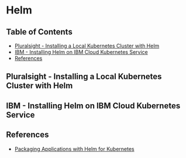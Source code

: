 # Helm


## Table of Contents

<!-- START doctoc generated TOC please keep comment here to allow auto update -->
<!-- DON'T EDIT THIS SECTION, INSTEAD RE-RUN doctoc TO UPDATE -->


- [Pluralsight - Installing a Local Kubernetes Cluster with Helm](#pluralsight---installing-a-local-kubernetes-cluster-with-helm)
- [IBM - Installing Helm on IBM Cloud Kubernetes Service](#ibm---installing-helm-on-ibm-cloud-kubernetes-service)
- [References](#references)

<!-- END doctoc generated TOC please keep comment here to allow auto update -->


## Pluralsight - Installing a Local Kubernetes Cluster with Helm


## IBM - Installing Helm on IBM Cloud Kubernetes Service


## References

- [Packaging Applications with Helm for Kubernetes](https://app.pluralsight.com/library/courses/packaging-applications-helm-kubernetes/table-of-contents)
